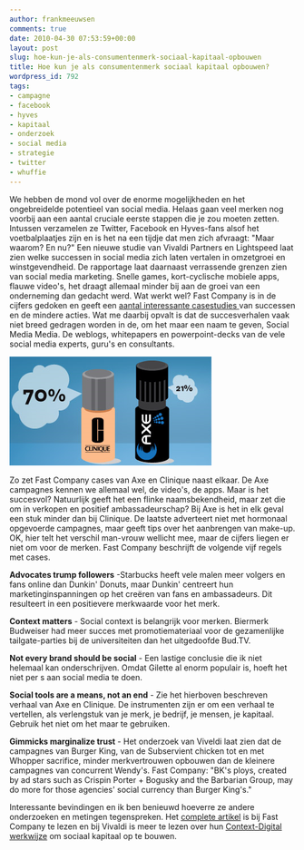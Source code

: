 ```yaml
---
author: frankmeeuwsen
comments: true
date: 2010-04-30 07:53:59+00:00
layout: post
slug: hoe-kun-je-als-consumentenmerk-sociaal-kapitaal-opbouwen
title: Hoe kun je als consumentenmerk sociaal kapitaal opbouwen?
wordpress_id: 792
tags:
- campagne
- facebook
- hyves
- kapitaal
- onderzoek
- social media
- strategie
- twitter
- whuffie
---
```


We hebben de mond vol over de enorme mogelijkheden en het ongebreidelde potentieel van social media. Helaas gaan veel merken nog voorbij aan een aantal cruciale eerste stappen die je zou moeten zetten. Intussen verzamelen ze Twitter, Facebook en Hyves-fans alsof het voetbalplaatjes zijn en is het na een tijdje dat men zich afvraagt: "Maar waarom? En nu?" Een nieuwe studie van Vivaldi Partners en Lightspeed laat zien welke successen in social media zich laten vertalen in omzetgroei en winstgevendheid. De rapportage laat daarnaast verrassende grenzen zien van social media marketing. Snelle games, kort-cyclische mobiele apps, flauwe video's, het draagt allemaal minder bij aan de groei van een onderneming dan gedacht werd. Wat werkt wel? Fast Company is in de cijfers gedoken en geeft een [aantal interessante casestudies ](http://www.fastcompany.com/magazine/145/next-tech-five-steps-to-social-currency.html?page=0%2C0)van successen en de mindere acties. Wat me daarbij opvalt is dat de succesverhalen vaak niet breed gedragen worden in de, om het maar een naam te geven, Social Media Media. De weblogs, whitepapers en powerpoint-decks van de vele social media experts, guru's en consultants.

![](../images/uploadimages/clinique.png)

Zo zet Fast Company cases van Axe en Clinique naast elkaar. De Axe campagnes kennen we allemaal wel, de video's, de apps. Maar is het succesvol? Natuurlijk geeft het een flinke naamsbekendheid, maar zet die om in verkopen en positief ambassadeurschap? Bij Axe is het in elk geval een stuk minder dan bij Clinique. De laatste adverteert niet met hormonaal opgevoerde campagnes, maar geeft tips over het aanbrengen van make-up. OK, hier telt het verschil man-vrouw wellicht mee, maar de cijfers liegen er niet om voor de merken. Fast Company beschrijft de volgende vijf regels met cases.

<!-- more -->

**Advocates trump followers** -Starbucks heeft vele malen meer volgers en fans online dan Dunkin' Donuts, maar Dunkin' centreert hun marketinginspanningen op het creëren van fans en ambassadeurs. Dit resulteert in een positievere merkwaarde voor het merk.

**Context matters** - Social context is belangrijk voor merken. Biermerk Budweiser had meer succes met promotiemateriaal voor de gezamenlijke tailgate-parties bij de universiteiten dan het uitgedoofde Bud.TV.

**Not every brand should be social** - Een lastige conclusie die ik niet helemaal kan onderschrijven. Omdat Gilette al enorm populair is, hoeft het niet per s aan social media te doen.

**Social tools are a means, not an end** - Zie het hierboven beschreven verhaal van Axe en Clinique. De instrumenten zijn er om een verhaal te vertellen, als verlengstuk van je merk, je bedrijf, je mensen, je kapitaal. Gebruik het niet om het maar te gebruiken.

**Gimmicks marginalize trust** - Het onderzoek van Viveldi laat zien dat de campagnes van Burger King, van de Subservient chicken tot en met Whopper sacrifice, minder merkvertrouwen opbouwen dan de kleinere campagnes van concurrent Wendy's. Fast Company: "BK's ploys, created by ad stars such as Crispin Porter + Bogusky and the  Barbarian Group, may do more for those agencies' social currency than  Burger King's."

Interessante bevindingen en ik ben benieuwd hoeverre ze andere onderzoeken en metingen tegenspreken. Het [complete artikel](http://www.fastcompany.com/magazine/145/next-tech-five-steps-to-social-currency.html?page=0%2C0) is bij Fast Company te lezen en bij Vivaldi is meer te lezen over hun [Context-Digital werkwijze](http://www.context-digital.com/) om sociaal kapitaal op te bouwen.
